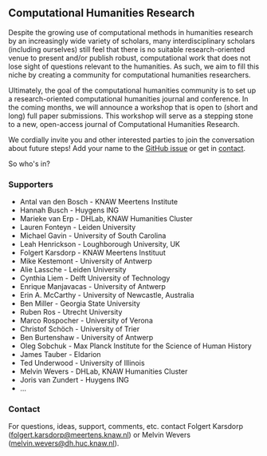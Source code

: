 ## Computational Humanities Research

Despite the growing use of computational methods in humanities research by an
increasingly wide variety of scholars, many interdisciplinary scholars
(including ourselves) still feel that there is no suitable research-oriented
venue to present and/or publish robust, computational work that does not lose
sight of questions relevant to the humanities. As such, we aim to fill this
niche by creating a community for computational humanities researchers.

Ultimately, the goal of the computational humanities community is to set up a
research-oriented computational humanities journal and conference. In the
coming months, we will announce a workshop that is open to (short and
long) full paper submissions. This workshop will serve as a stepping stone to a
new, open-access journal of Computational Humanities Research.

We cordially invite you and other interested parties to join the conversation
about future steps! Add your name to
the <a href="https://github.com/cohure/website/issues/1#issue-469270736">GitHub issue</a>
or get in <a href="mailto:folgert.karsdorp@meertens.knaw.nl">contact</a>.

So who's in?

### Supporters
- Antal van den Bosch - KNAW Meertens Institute
- Hannah Busch - Huygens ING
- Marieke van Erp - DHLab, KNAW Humanities Cluster
- Lauren Fonteyn - Leiden University
- Michael Gavin - University of South Carolina
- Leah Henrickson - Loughborough University, UK
- Folgert Karsdorp - KNAW Meertens Instituut
- Mike Kestemont - University of Antwerp
- Alie Lassche - Leiden University
- Cynthia Liem - Delft University of Technology
- Enrique Manjavacas - University of Antwerp
- Erin A. McCarthy - University of Newcastle, Australia
- Ben Miller - Georgia State University
- Ruben Ros - Utrecht University
- Marco Rospocher - University of Verona
- Christof Schöch - University of Trier
- Ben Burtenshaw - University of Antwerp
- Oleg Sobchuk -  Max Planck Institute for the Science of Human History
- James Tauber - Eldarion
- Ted Underwood - University of Illinois
- Melvin Wevers - DHLab, KNAW Humanities Cluster
- Joris van Zundert - Huygens ING
- ...


### Contact
For questions, ideas, support, comments, etc. contact Folgert Karsdorp
(<folgert.karsdorp@meertens.knaw.nl>) or Melvin Wevers (<melvin.wevers@dh.huc.knaw.nl>).
